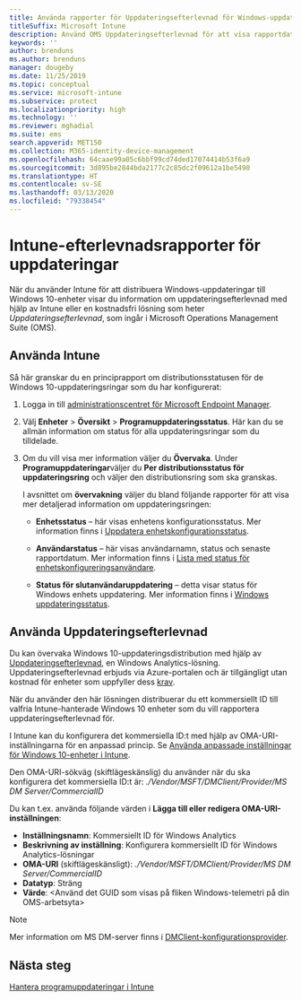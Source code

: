 ```yaml
---
title: Använda rapporter för Uppdateringsefterlevnad för Windows-uppdateringar i Microsoft Intune
titleSuffix: Microsoft Intune
description: Använd OMS Uppdateringsefterlevnad för att visa rapportdata för Windows-uppdateringar som du distribuerar med Intune.
keywords: ''
author: brenduns
ms.author: brenduns
manager: dougeby
ms.date: 11/25/2019
ms.topic: conceptual
ms.service: microsoft-intune
ms.subservice: protect
ms.localizationpriority: high
ms.technology: ''
ms.reviewer: mghadial
ms.suite: ems
search.appverid: MET150
ms.collection: M365-identity-device-management
ms.openlocfilehash: 64caae99a05c6bbf99cd74ded17074414b53f6a9
ms.sourcegitcommit: 3d895be2844bda2177c2c85dc2f09612a1be5490
ms.translationtype: HT
ms.contentlocale: sv-SE
ms.lasthandoff: 03/13/2020
ms.locfileid: "79338454"
---
```

# <a name="intune-compliance-reports-for-updates"></a>Intune-efterlevnadsrapporter för uppdateringar

När du använder Intune för att distribuera Windows-uppdateringar till Windows 10-enheter visar du information om uppdateringsefterlevnad med hjälp av Intune eller en kostnadsfri lösning som heter *Uppdateringsefterlevnad*, som ingår i Microsoft Operations Management Suite (OMS).

## <a name="use-intune"></a>Använda Intune

Så här granskar du en principrapport om distributionsstatusen för de Windows 10-uppdateringsringar som du har konfigurerat:

1. Logga in till [administrationscentret för Microsoft Endpoint Manager](https://go.microsoft.com/fwlink/?linkid=2109431).

2. Välj **Enheter** > **Översikt** > **Programuppdateringsstatus**. Här kan du se allmän information om status för alla uppdateringsringar som du tilldelade.

3. Om du vill visa mer information väljer du **Övervaka**. Under **Programuppdateringar**väljer du **Per distributionsstatus för uppdateringsring** och väljer den distributionsring som ska granskas.

   I avsnittet om **övervakning** väljer du bland följande rapporter för att visa mer detaljerad information om uppdateringsringen:

   - **Enhetsstatus** – här visas enhetens konfigurationsstatus. Mer information finns i [Uppdatera enhetskonfigurationsstatus]( https://docs.microsoft.com/graph/api/intune-deviceconfig-deviceconfigurationdevicestatus-update?view=graph-rest-1.0).

   - **Användarstatus** – här visas användarnamn, status och senaste rapportdatum. Mer information finns i [Lista med status för enhetskonfigureringsanvändare](https://docs.microsoft.com/graph/api/intune-deviceconfig-deviceconfigurationuserstatus-list?view=graph-rest-1.0).

   - **Status för slutanvändaruppdatering** – detta visar status för Windows enhets uppdatering. Mer information finns i [Windows uppdateringsstatus](https://docs.microsoft.com/graph/api/resources/intune-shared-windowsupdatestate?view=graph-rest-beta).

## <a name="use-update-compliance"></a>Använda Uppdateringsefterlevnad

Du kan övervaka Windows 10-uppdateringsdistribution med hjälp av [Uppdateringsefterlevnad](https://technet.microsoft.com/itpro/windows/manage/update-compliance-monitor), en Windows Analytics-lösning. Uppdateringsefterlevnad erbjuds via Azure-portalen och är tillgängligt utan kostnad för enheter som uppfyller dess [krav](https://docs.microsoft.com/windows/deployment/update/update-compliance-get-started#update-compliance-prerequisites).  

När du använder den här lösningen distribuerar du ett kommersiellt ID till valfria Intune-hanterade Windows 10 enheter som du vill rapportera uppdateringsefterlevnad för.  

I Intune kan du konfigurera det kommersiella ID:t med hjälp av OMA-URI-inställningarna för en anpassad princip. Se [Använda anpassade inställningar för Windows 10-enheter i Intune](../configuration/custom-settings-windows-10.md).

Den OMA-URI-sökväg (skiftlägeskänslig) du använder när du ska konfigurera det kommersiella ID:t är: *./Vendor/MSFT/DMClient/Provider/MS DM Server/CommercialID*  

Du kan t.ex. använda följande värden i **Lägga till eller redigera OMA-URI-inställningen**:

- **Inställningsnamn**: Kommersiellt ID för Windows Analytics
- **Beskrivning av inställning**: Konfigurera kommersiellt ID för Windows Analytics-lösningar
- **OMA-URI** (skiftlägeskänsligt): *./Vendor/MSFT/DMClient/Provider/MS DM Server/CommercialID*
- **Datatyp**: Sträng
- **Värde**: \<Använd det GUID som visas på fliken Windows-telemetri på din OMS-arbetsyta>

> [!NOTE]
> Mer information om MS DM-server finns i [DMClient-konfigurationsprovider]( https://docs.microsoft.com/windows/client-management/mdm/dmclient-csp).

## <a name="next-steps"></a>Nästa steg

[Hantera programuppdateringar i Intune](windows-update-for-business-configure.md)
